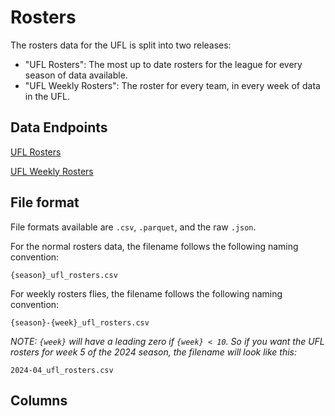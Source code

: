 # Rosters

The rosters data for the UFL is split into two releases:

- "UFL Rosters": The most up to date rosters for the league for every season of data available.
- "UFL Weekly Rosters": The roster for every team, in every week of data in the UFL.

## Data Endpoints

[UFL Rosters](https://github.com/armstjc/ufl-data-repository/releases/tag/ufl-rosters)

[UFL Weekly Rosters](https://github.com/armstjc/ufl-data-repository/releases/tag/ufl-weekly-rosters)

## File format

File formats available are `.csv`, `.parquet`, and the raw `.json`.

For the normal rosters data, the filename follows the following naming convention:

`{season}_ufl_rosters.csv`

For weekly rosters flies, the filename follows the following naming convention:

`{season}-{week}_ufl_rosters.csv`

_NOTE: `{week}` will have a leading zero if `{week} < 10`. So if you want the UFL rosters for week 5 of the 2024 season, the filename will look like this:_

`2024-04_ufl_rosters.csv`

## Columns

